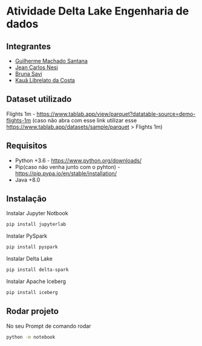 # Atividade Delta Lake Engenharia de dados

## Integrantes

 - [Guilherme Machado Santana](https://github.com/guirms)
 - [Jean Carlos Nesi](https://github.com/JeanNesi)
 - [Bruna Savi](https://github.com/brsavii)
 - [Kauã Librelato da Costa](https://github.com/KauaLibrelato)

## Dataset utilizado
Flights 1m - https://www.tablab.app/view/parquet?datatable-source=demo-flights-1m (caso não abra com esse link utilizar esse https://www.tablab.app/datasets/sample/parquet > Flights 1m)

## Requisitos

- Python +3.6 - https://www.python.org/downloads/
- Pip(caso não venha junto com o pyhton) - https://pip.pypa.io/en/stable/installation/
- Java +8.0

## Instalação

Instalar Jupyter Notbook
```bash
pip install jupyterlab
```

Instalar PySpark
```bash
pip install pyspark
```

Instalar Delta Lake
```bash
pip install delta-spark
```

Instalar Apache Iceberg
```bash
pip install iceberg
```

## Rodar projeto
No seu Prompt de comando rodar
```bash
python -m notebook
```

